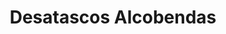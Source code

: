 ---
id: 'service-30'

title: 'Desatascos Alcobendas'

titleMeta: "Desatascos y Poceros en Alcobendas 【91 577 18 49】"

title2: 'Desatascos y Poceros en Alcobendas'

lugar: 'Alcobendas'

mediumImage: 'desatascos-alcobendas-md.jpg'

largeImage: 'desatascos-alcobendas-lg.jpg'

detailBreadcrumbSubTitle: 'Single Service'

metaContent: "✅Poceros en Alcobendas. 🔝 Empresa de pocería en Alcobendas. 📢 Los mejores precios de la provincia. Desatascos y Desatrancos. ☎️​ 676 679 954"

detailBreadcrumbDesc: 'Empresa de poceros en Alcobendas con los mejores precios'

detailSubTitle: 'Empresa de desatascos en Alcobendas con los mejores precios. Llámanos y compruébalo'


parrafo: "Los mejores precios en desatascos y desatrancos en Alcobendas, mejoramos tu presupuesto. Llámanos y compruébalo."

pregunta: '¿Quieres acondicionar las tuberías fecales o pluviales y no sabes a quién llamar? '

descripcion: 'Llevamos a cabo toda clase de Obras de Alcantarillado en Alcobendas y alrededores, ofreciéndote un equipo profesional equipado con la mejor tecnología. '

descripcion1: "Si vives en Alcobendas y estás buscando una empresa de desatascos confiable y eficiente, has llegado al lugar adecuado. Nuestra empresa de desatascos en Alcobendas está especializada en resolver cualquier problema relacionado con desatascos y desatrancos en la zona. Con años de experiencia en el sector y un equipo de poceros altamente cualificados, estamos en la mejor posición para ofrecerte los mejores servicios de desatascos en Alcobendas. "

detailDesc: 'Nos esforzamos por ofrecer un servicio de alta calidad a un precio razonable, y nos enorgullece ser reconocidos como una de las empresas de desatascos más confiables y eficientes en Alcobendas. No importa si tienes un problema con las tuberías de tu hogar o de tu negocio, nuestro equipo de poceros está a tu disposición para solucionarlo de manera rápida y eficaz.'

pregunta2: '¿Necesitas realizar un desatasco en Alcobendas económico y de calidad? '

descripcion2: "Nos esforzamos por resolver cualquier problema de desatascos de forma rápida y eficiente, para que puedas volver a tus actividades diarias sin interrupciones. Con nuestro equipo altamente cualificado y nuestro compromiso con la satisfacción del cliente, podemos asegurarte un servicio de alta calidad que superará tus expectativas."

pregunta4: "¿Buscas una empresa de Obras de Alcantarillado en Alcobendas?"

option1: "Nuestros poceros en se dedican a una gran cantidad de funciones. En primer lugar, somos expertos en la creación de pozos. Si necesitas que llevemos a cabo una perforación o construcción de estos, te prepararemos un pozo con todo lo necesario para que puedas sacar partido del mismo, como es la creación de tuberías y alcantarillado necesario para su buen funcionamiento. En este alcantarillado se desviarán los depósitos y desechos de este."

option2: "Además, nos esforzamos por utilizar los métodos y técnicas más avanzados y ecológicos para resolver cualquier problema de desatascos. Sabemos lo importante que es proteger el medio ambiente, y por eso nos aseguramos de utilizar métodos que no dañen el medio ambiente mientras resolvemos tus problemas de desatascos."

option3: "Si tienes un problema de desatascos en Alcobendas, no dudes en contactar con nosotros. Estaremos encantados de asesorarte y ofrecerte la mejor solución para tu problema. Con nuestra empresa de desatascos en Alcobendas, podrás resolver cualquier problema relacionado con desatascos de manera rápida, eficiente y ecológica. ¡No dudes en contactar con nosotros para resolver tus problemas de desatascos en Alcobendas!"





contenido: '
<ul>
<li>✅ COMUNIDADES DE PROPIETARIOS</li>
<li>✅ COMUNIDADES DE VECINOS</li>
<li>✅ ARQUITECTOS</li>
<li>✅ ADMINISTRADORES DE FINCAS</li>
<li>✅ MANTENIMIENTO DE EMPRESAS</li>
<li>✅ PROPIETARIOS DE CHALETS Y PISOS</li>
<li>✅ AYUNTAMIENTOS</li>
<li>✅ EMPRESAS CONSTRUCTORAS</li>
<li>✅ ASEGURADORAS</li>
<li>✅ COLEGIOS</li>
<li>✅ AUTÓNOMOS</li>
</ul>
<br/>

<p>Contamos con ofertas especiales en todos nuestros servicios destinados a Empresas y Administradores de Fincas. <br/>
<a class="link" href="https://grupalsl.es/contacto">Contacta con nosotros </a>y pídenos toda la información que necesites.</p>
'

isFeatured: true
---